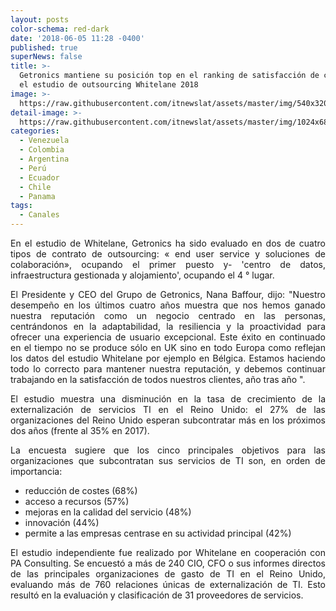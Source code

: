 ```yaml
---
layout: posts
color-schema: red-dark
date: '2018-06-05 11:28 -0400'
published: true
superNews: false
title: >-
  Getronics mantiene su posición top en el ranking de satisfacción de cliente en
  el estudio de outsourcing Whitelane 2018
image: >-
  https://raw.githubusercontent.com/itnewslat/assets/master/img/540x320/Clientes-Satisfechos-p.jpg
detail-image: >-
  https://raw.githubusercontent.com/itnewslat/assets/master/img/1024x680/Clientes-Satisfechos-g.jpg
categories:
  - Venezuela
  - Colombia
  - Argentina
  - Perú
  - Ecuador
  - Chile
  - Panama
tags:
  - Canales
---
```

<p style="text-align: justify;>"Getronics, el grupo global de servicios de TI, ha mantenido su nivel de calificación de satisfacción del cliente líder en el mercado en los últimos doce meses, según el Estudio de Outsourcing de TI del Reino Unido Whitelane 2018.  La encuesta ha contado con la respuesta de una selección de clientes de Getronics en el Reino Unido, obteniendo un índice de satisfacción general del 79% (10% más que el promedio de la industria del 69%) y, como resultado, uno de los primeros tres puestos entre 31 proveedores de servicios. Esto demuestra la consistencia del grupo, manteniéndose en los primeros cuatro puestos en este ranking durante los últimos cuatro años, sin clientes insatisfechos.</p>
 
<p style="text-align: justify;">En el estudio de Whitelane, Getronics ha sido evaluado en dos de cuatro tipos de contrato de outsourcing: « end user service y soluciones de colaboración», ocupando el primer puesto y- 'centro de datos, infraestructura gestionada y alojamiento', ocupando el 4 ° lugar.</p> 
 
<p style="text-align: justify;">El Presidente y CEO del Grupo de Getronics, Nana Baffour, dijo: "Nuestro desempeño en los últimos cuatro años muestra que nos hemos ganado nuestra reputación como un negocio centrado en las personas, centrándonos en la adaptabilidad, la resiliencia y la proactividad para ofrecer una experiencia de usuario excepcional. Este éxito en continuado en el tiempo no se produce sólo en UK sino en todo Europa como reflejan los datos del estudio Whitelane por ejemplo en Bélgica. Estamos haciendo todo lo correcto para mantener nuestra reputación, y debemos continuar trabajando en la satisfacción de todos nuestros clientes, año tras año ".</p>
 
<p style="text-align: justify;">El estudio muestra una disminución en la tasa de crecimiento de la externalización de servicios TI en el Reino Unido: el 27% de las organizaciones del Reino Unido esperan subcontratar más en los próximos dos años (frente al 35% en 2017).</p> 
 
<p style="text-align: justify;">La encuesta sugiere que los cinco principales objetivos para las organizaciones que subcontratan sus servicios de TI son, en orden de importancia:</p>

- reducción de costes (68%)
- acceso a recursos (57%)
- mejoras en la calidad del servicio (48%)
- innovación (44%)
- permite a las empresas centrase en su actividad principal (42%)

<p style="text-align: justify;">El estudio independiente fue realizado por Whitelane en cooperación con PA Consulting. Se encuestó a más de 240 CIO, CFO o sus informes directos de las principales organizaciones de gasto de TI en el Reino Unido, evaluando más de 760 relaciones únicas de externalización de TI. Esto resultó en la evaluación y clasificación de 31 proveedores de servicios.</p>